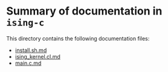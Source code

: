 # Summary of documentation in `ising-c`

This directory contains the following documentation files:

- [install.sh.md](install.sh.md)
- [ising_kernel.cl.md](ising_kernel.cl.md)
- [main.c.md](main.c.md)
